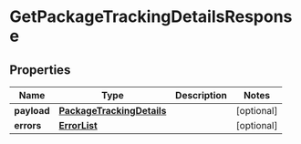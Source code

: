 # GetPackageTrackingDetailsResponse

## Properties
Name | Type | Description | Notes
------------ | ------------- | ------------- | -------------
**payload** | [**PackageTrackingDetails**](PackageTrackingDetails.md) |  |  [optional]
**errors** | [**ErrorList**](ErrorList.md) |  |  [optional]
